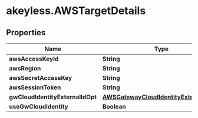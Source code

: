 # akeyless.AWSTargetDetails

## Properties

Name | Type | Description | Notes
------------ | ------------- | ------------- | -------------
**awsAccessKeyId** | **String** |  | [optional] 
**awsRegion** | **String** |  | [optional] 
**awsSecretAccessKey** | **String** |  | [optional] 
**awsSessionToken** | **String** |  | [optional] 
**gwCloudIdentityExternalIdOpt** | [**AWSGatewayCloudIdentityExternalIdOpt**](AWSGatewayCloudIdentityExternalIdOpt.md) |  | [optional] 
**useGwCloudIdentity** | **Boolean** |  | [optional] 


